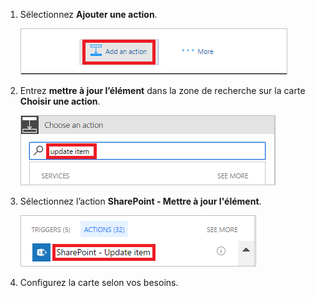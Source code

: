 1. Sélectionnez **Ajouter une action**.
   
    ![ajouter une action](media/modern-approvals/add-update-item-action.png)
2. Entrez **mettre à jour l’élément** dans la zone de recherche sur la carte **Choisir une action**.
   
    ![rechercher une action de mise à jour](media/modern-approvals/search-update-item-rejected.png)
3. Sélectionnez l’action **SharePoint - Mettre à jour l'élément**.
   
    ![sélectionner Mettre à jour l’élément](media/modern-approvals/select-update-item-no.png)
4. Configurez la carte selon vos besoins.

